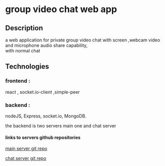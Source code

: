 # group video chat web app

## Description
a web application for private group video chat with screen ,webcam video and microphone audio share capability,   
with normal chat

## Technologies

### frontend :
react , socket.io-client ,simple-peer
### backend :
nodeJS, Express, socket.io, MongoDB.

the backend is two servers main one and chat server

#### links to servers github repositories

[main server git repo](https://github.com/newasad/appleseeds_final_project_zoom_lookAlike-mainServer)

[chat server git repo](https://github.com/newasad/appleseeds_final_project_zoom_lookAlike-chatServer)





